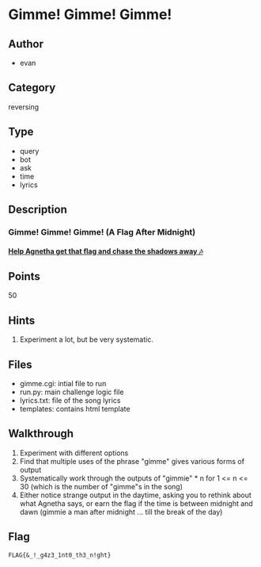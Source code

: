 # Gimme! Gimme! Gimme!

## Author
* evan

## Category
reversing

## Type
* query
* bot
* ask
* time
* lyrics

## Description
### Gimme! Gimme! Gimme! (A Flag After Midnight)
#### [Help Agnetha get that flag and chase the shadows away 🎶](http://cgi.cse.unsw.edu.au/~evank/other/gimme/gimme.cgi/)

## Points
50

## Hints
1. Experiment a lot, but be very systematic.

## Files
* gimme.cgi: intial file to run
* run.py: main challenge logic file
* lyrics.txt: file of the song lyrics
* templates: contains html template

## Walkthrough
1. Experiment with different options
2. Find that multiple uses of the phrase "gimme" gives various forms of output
3. Systematically work through the outputs of "gimmie" * n for 1 <= n <= 30 (which is the number of "gimme"s in the song)
4. Either notice strange output in the daytime, asking you to rethink about what Agnetha says, or earn the flag if the time is between midnight and dawn (gimmie a man after midnight ... till the break of the day)

## Flag
`FLAG{&_!_g4z3_1nt0_th3_n!ght}`

